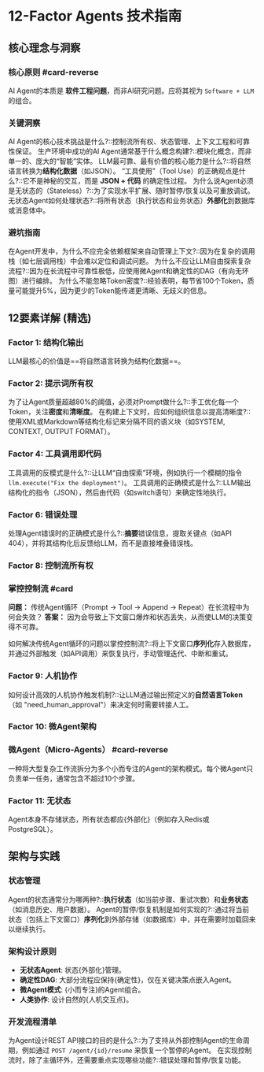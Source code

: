 # 12-Factor Agents 技术指南

## 核心理念与洞察

### 核心原则 #card-reverse
AI Agent的本质是 **软件工程问题**，而非AI研究问题。应将其视为 `Software + LLM` 的组合。

### 关键洞察
AI Agent的核心技术挑战是什么?::控制流所有权、状态管理、上下文工程和可靠性保证。
生产环境中成功的AI Agent通常基于什么概念构建?::模块化概念，而非单一的、庞大的“智能”实体。
LLM最可靠、最有价值的核心能力是什么?::将自然语言转换为**结构化数据**（如JSON）。
“工具使用”（Tool Use）的正确观点是什么?::它不是神秘的交互，而是 **JSON + 代码** 的确定性过程。
为什么说Agent必须是无状态的（Stateless）?::为了实现水平扩展、随时暂停/恢复以及可重放调试。
无状态Agent如何处理状态?::将所有状态（执行状态和业务状态）**外部化**到数据库或消息体中。

### 避坑指南
在Agent开发中，为什么不应完全依赖框架来自动管理上下文?::因为在复杂的调用栈（如七层调用栈）中会难以定位和调试问题。
为什么不应让LLM自由探索复杂流程?::因为在长流程中可靠性极低，应使用微Agent和确定性的DAG（有向无环图）进行编排。
为什么不能忽略Token密度?::经验表明，每节省100个Token，质量可能提升5%，因为更少的Token能传递更清晰、无歧义的信息。

## 12要素详解 (精选)

### Factor 1: 结构化输出
LLM最核心的价值是==将自然语言转换为结构化数据==。

### Factor 2: 提示词所有权
为了让Agent质量超越80%的阈值，必须对Prompt做什么?::手工优化每一个Token，关注**密度**和**清晰度**。
在构建上下文时，应如何组织信息以提高清晰度?::使用XML或Markdown等结构化标记来分隔不同的语义块（如SYSTEM, CONTEXT, OUTPUT FORMAT）。

### Factor 4: 工具调用即代码
工具调用的反模式是什么?::让LLM“自由探索”环境，例如执行一个模糊的指令 `llm.execute("Fix the deployment")`。
工具调用的正确模式是什么?::LLM输出结构化的指令（JSON），然后由代码（如switch语句）来确定性地执行。

### Factor 6: 错误处理
处理Agent错误时的正确模式是什么?::**摘要**错误信息，提取关键点（如API 404），并将其结构化后反馈给LLM，而不是直接堆叠错误栈。

### Factor 8: 控制流所有权
### 掌控控制流 #card
**问题：** 传统Agent循环（Prompt → Tool → Append → Repeat）在长流程中为何会失效？
**答案：** 因为会导致上下文窗口爆炸和状态丢失，从而使LLM的决策变得不可靠。

如何解决传统Agent循环的问题以掌控控制流?::将上下文窗口**序列化**存入数据库，并通过外部触发（如API调用）来恢复执行，手动管理迭代、中断和重试。

### Factor 9: 人机协作
如何设计高效的人机协作触发机制?::让LLM通过输出预定义的**自然语言Token**（如 "need_human_approval"）来决定何时需要转接人工。

### Factor 10: 微Agent架构
### 微Agent（Micro-Agents） #card-reverse
一种将大型复杂工作流拆分为多个小而专注的Agent的架构模式。每个微Agent只负责单一任务，通常包含不超过10个步骤。

### Factor 11: 无状态
Agent本身不存储状态，所有状态都应{外部化}（例如存入Redis或PostgreSQL）。

## 架构与实践

### 状态管理
Agent的状态通常分为哪两种?::**执行状态**（如当前步骤、重试次数）和**业务状态**（如消息历史、用户数据）。
Agent的暂停/恢复机制是如何实现的?::通过将当前状态（包括上下文窗口）**序列化**到外部存储（如数据库）中，并在需要时加载回来以继续执行。

### 架构设计原则
- **无状态Agent**: 状态{外部化}管理。
- **确定性DAG**: 大部分流程应保持{确定性}，仅在关键决策点嵌入Agent。
- **微Agent模式**: {小而专注}的Agent组合。
- **人类协作**: 设计自然的{人机交互点}。

### 开发流程清单
为Agent设计REST API接口的目的是什么?::为了支持从外部控制Agent的生命周期，例如通过 `POST /agent/{id}/resume` 来恢复一个暂停的Agent。
在实现控制流时，除了主循环外，还需要重点实现哪些功能?::错误处理和暂停/恢复功能。